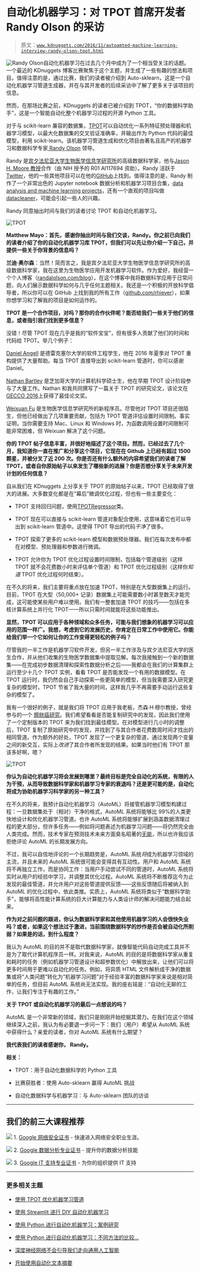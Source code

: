# 自动化机器学习：对 TPOT 首席开发者 Randy Olson 的采访

> 原文：[`www.kdnuggets.com/2016/11/autoamted-machine-learning-interview-randy-olson-tpot.html`](https://www.kdnuggets.com/2016/11/autoamted-machine-learning-interview-randy-olson-tpot.html)

![Randy Olson](img/c4ba12072d18e0edacfe974efde33dd6.png)自动化机器学习在过去几个月中成为了一个相当受关注的话题。一个最近的 KDnuggets 博客比赛聚焦于这个主题，并生成了一些有趣的想法和项目。值得注意的是，通过比赛，我们的读者被介绍到 Auto-sklearn，这是一个自动化机器学习管道生成器，并在与其开发者的后续采访中了解了更多关于该项目的信息。

然而，在那场比赛之前，KDnuggets 的读者已被介绍到 TPOT，“你的数据科学助手”，这是一个智能自动化整个机器学习过程的开源 Python 工具。

对于与 scikit-learn 兼容的数据集，[TPOT](https://github.com/rhiever/tpot)可以自动优化一系列特征预处理器和机器学习模型，以最大化数据集的交叉验证准确率，并输出作为 Python 代码的最佳模型，利用 scikit-learn。该机器学习管道生成和优化项目由著名且高产的机器学习和数据科学专家[ Randy Olson](http://www.randalolson.com/about/) 领导。

Randy 是[宾夕法尼亚大学生物医学信息学研究所](http://upibi.org/)的高级数据科学家，他与[Jason H. Moore 教授](http://www.epistasis.org/)合作（由 NIH 授予的 R01 AI117694 资助）。Randy 活跃于[Twitter](https://twitter.com/randal_olson)，他的一些其他项目可以在他的[GitHub](https://github.com/rhiever)上找到。值得注意的是，Randy 制作了一个非常出色的 Jupyter notebook 数据分析和机器学习项目合集，[data analysis and machine learning projects](https://github.com/rhiever/Data-Analysis-and-Machine-Learning-Projects)，还有一个直观的项目叫做[datacleaner](https://github.com/rhiever/datacleaner)，可能会引起一些人的兴趣。

Randy 同意抽出时间与我们的读者讨论 TPOT 和自动化机器学习。

![TPOT](img/40cac51d39530f5abf52161ff929709f.png)

**Matthew Mayo：首先，感谢你抽出时间与我们交谈，Randy。你之前已向我们的读者介绍了你的自动化机器学习库 TPOT，但我们可以先让你介绍一下自己，并提供一些关于你背景的信息吗？**

**兰迪·奥尔森**：当然！简而言之，我是宾夕法尼亚大学生物医学信息学研究所的高级数据科学家，我在这里为生物医学应用开发机器学习软件。作为爱好，我经营一个个人博客（[randalolson.com/blog](http://randalolson.com/blog)），在这个博客中我将数据科学应用于日常问题，向人们展示数据科学如何与几乎任何主题相关。我还是一个积极的开放科学倡导者，所以你可以在 GitHub 上找到我的所有工作（[github.com/rhiever](https://github.com/rhiever)），如果你想学习和了解我的项目是如何运作的。

**TPOT 是一个合作项目，对吗？那你的合作伙伴呢？能否给我们一些关于他们的信息，或者指引我们找到更多信息？**

没错！尽管 TPOT 现在几乎是我的“软件宝宝”，但有很多人贡献了他们的时间和代码给 TPOT。举几个例子：

[Daniel Angell](https://github.com/teaearlgraycold) 是德雷克塞尔大学的软件工程学生，他在 2016 年夏季对 TPOT 重构提供了大量帮助。每当 TPOT 直接导出到 scikit-learn 管道时，你可以感谢 Daniel。

[Nathan Bartley](https://github.com/bartleyn) 是芝加哥大学的计算机科学硕士生，他在早期 TPOT 设计阶段参与了大量工作。Nathan 和我共同撰写了一篇关于 TPOT 的研究论文，该论文在[GECCO 2016](http://gecco-2016.sigevo.org/index.html/HomePage)上获得了最佳论文奖。

[Weixuan Fu](https://github.com/weixuanfu2016) 是生物医学信息学研究所的新程序员。尽管他对 TPOT 项目还很陌生，但他已经做出了几项重要贡献，包括为 TPOT 管道评估设置时间限制。事实证明，当你需要支持 Mac、Linux 和 Windows 时，为函数调用设置时间限制可能非常困难，但 Weixuan 解决了这个问题。

**你的 TPOT 帖子信息丰富，并很好地描述了这个项目。然而，已经过去了几个月，我知道你一直在推广和分享这个项目，它现在在 Github 上已经有超过 1500 颗星，并被分叉了近 200 次。你是否还有什么额外的内容希望我们的读者了解 TPOT，或者自你原始帖子以来发生了哪些新的进展？你是否想分享关于未来开发计划的任何信息？**

自从我们在 KDnuggets 上分享关于 TPOT 的原始帖子以来，TPOT 已经取得了很大的进展。大多数变化都是在“幕后”微调优化过程，但也有一些主要变化：

+   TPOT 支持回归问题，使用[TPOTRegressor](https://github.com/rhiever/tpot#regression)类。

+   TPOT 现在可以直接与 scikit-learn 管道对象配合使用，这意味着它也可以导出到 scikit-learn 管道中。这使得 TPOT 导出的代码*干净*了很多。

+   TPOT 探索了更多的 scikit-learn 模型和数据预处理器。我们在每次发布中都在对模型、预处理器和参数进行微调。

+   TPOT 允许你为 TPOT 优化过程设置时间限制，包括每个管道级别（这样 TPOT 就不会花费数小时来评估单个管道）和 TPOT 优化过程级别（这样你*知道* TPOT 优化过程何时结束）。

在不久的将来，我们主要将重点放在加速 TPOT，特别是在大型数据集上的运行。目前，TPOT 在大型（50,000+ 记录）数据集上可能需要数小时甚至数天才能完成，这可能使某些用户难以使用。我们有一整套加速 TPOT 的技巧——包括在多核计算系统上并行化 TPOT——所以只需时间就能将这些功能推出。

**显然，TPOT 可以应用于各种领域和众多任务，可能与我们想象的机器学习可以应用的范围一样广。我想，考虑到它的发展历史，你肯定在日常工作中使用它。你能给我们举一个它如何让你的工作变得更轻松的例子吗？**

尽管我的一半工作是机器学习软件开发，但另一半工作涉及与宾夕法尼亚大学的医生合作，并从他们收集的生物医学数据集中提取见解。每次我接触到一个新的数据集——在完成初步数据清理和探索性数据分析之后——我都会在我们的计算集群上运行至少十几个 TPOT 实例，看看 TPOT 是否能发现一个有用的数据模型。在 TPOT 运行时，我仍然会自己手动探索一些更简单的模型，但当我需要深入研究更复杂的模型时，TPOT 节省了我大量的时间，这样我几乎不再需要手动运行这些复杂的模型了。

我有一个很好的例子，就是我们将 TPOT 应用于我老板，杰森·H·穆尔教授，曾经参与的一个 [膀胱癌研究](https://www.ncbi.nlm.nih.gov/pubmed/16311243)。我们希望看看是否能复制研究中的发现，因此我们使用了一个定制版本的 TPOT 来为我们找到最佳模型。在对模型进行几小时的调整后，TPOT 复制了原始研究中的发现，并找到了与其合作者花费数周时间才找出的相同管道。作为额外的好处，TPOT 发现了一个更复杂的管道，通过发现两个变量之间的新交互，实际上*改进*了其合作者所发现的结果。如果当时他们有 TPOT 那该多好啊，嗯？

![TPOT](img/8d65c8fd5aea5fc31c2601005a12c229.png)

**你认为自动化机器学习将会发展到哪里？最终目标是完全自动化的系统，有限的人为干预，从而导致数据科学家和机器学习专家的衰退吗？还是更可能的是，自动化将成为协助机器学习科学家的另一种工具？**

在不久的将来，我预计自动化机器学习（AutoML）将接管机器学习模型构建过程：一旦数据集处于（相对）干净的格式，AutoML 系统将能够比 99%的人类更快地设计和优化机器学习管道。也许 AutoML 系统将能够扩展到涵盖数据清理过程的更大部分，但许多任务——例如将问题表述为机器学习问题——将仍然完全由人类完成。然而，技术专家在预测技术未来方面臭名昭著的[无能](http://www.forbes.com/sites/robertszczerba/2015/01/05/15-worst-tech-predictions-of-all-time/#23703b1625c1)，所以也许我应该拒绝评论 AutoML 的长期发展方向。

不过，我可以自信地评论的一个长期趋势是，AutoML 系统*将*成为机器学习领域的主流，并且未来的 AutoML 系统很可能会变得具有互动性。用户和 AutoML 系统将不再独立工作，而是协同工作：当用户手动尝试不同的管道时，AutoML 系统将实时从用户的经验中学习，并调整其优化过程。AutoML 系统将不断推荐迄今为止发现的最佳管道，并允许用户对这些管道提供反馈——这些反馈随后将被纳入到 AutoML 的优化过程中，依此类推。实质上，AutoML 系统将类似于“数据科学助手”，能够将高性能计算系统的巨大计算能力与人类设计师的解决问题能力结合起来。

**作为对之前问题的跟进，你认为数据科学家和其他使用机器学习的人会很快失业吗？或者，如果这个想法过于激进，当前围绕数据科学的炒作是否会被自动化所削弱？如果是的话，到什么程度？**

我认为 AutoML 的目的并不是取代数据科学家，就像智能代码自动完成工具并不是为了取代计算机程序员一样。对我来说，AutoML 的目的是将数据科学家从重复和耗时的任务（例如机器学习管道设计和超参数优化）中解放出来，让他们可以将更多时间用于更难以自动化的任务。例如，将异质 HTML 文件解析成干净的数据集或将“人类问题”转化为“机器学习问题”对于经验丰富的数据科学家来说是相对简单的任务，但目前 AutoML 系统尚无法实现。我的座右铭是：“自动化无聊的工作，让我们专注于有趣的工作。”

**关于 TPOT 或自动化机器学习的最后一点想说的吗？**

AutoML 是一个非常新的领域，我们只是刚刚开始挖掘其潜力。在我们在这个领域继续深入之前，我认为有必要退一步问一下：我们（用户）希望从 AutoML 系统中获得什么？亲爱的读者，你对 AutoML 系统有什么期望？

**我代表我们的读者感谢你， Randy。**

**相关：**

+   TPOT：用于自动化数据科学的 Python 工具

+   比赛获胜者：使用 Auto-sklearn 赢得 AutoML 挑战

+   自动化数据科学与机器学习：与 Auto-sklearn 团队的访谈

* * *

## 我们的前三大课程推荐

![](img/0244c01ba9267c002ef39d4907e0b8fb.png) 1\. [Google 网络安全证书](https://www.kdnuggets.com/google-cybersecurity) - 快速进入网络安全职业生涯。

![](img/e225c49c3c91745821c8c0368bf04711.png) 2\. [Google 数据分析专业证书](https://www.kdnuggets.com/google-data-analytics) - 提升你的数据分析技能

![](img/0244c01ba9267c002ef39d4907e0b8fb.png) 3\. [Google IT 支持专业证书](https://www.kdnuggets.com/google-itsupport) - 为你的组织提供 IT 支持

* * *

### 更多相关主题

+   [使用 TPOT 优化机器学习管道](https://www.kdnuggets.com/2021/05/machine-learning-pipeline-optimization-tpot.html)

+   [使用 Streamlit 进行 DIY 自动化机器学习](https://www.kdnuggets.com/2021/11/diy-automated-machine-learning-app.html)

+   [使用 Python 进行自动化机器学习：案例研究](https://www.kdnuggets.com/2023/04/automated-machine-learning-python-case-study.html)

+   [使用 Python 进行自动化机器学习：不同方法的比较…](https://www.kdnuggets.com/2023/03/automated-machine-learning-python-comparison-different-approaches.html)

+   [深度神经网络不会引导我们走向通用人工智能](https://www.kdnuggets.com/2021/12/deep-neural-networks-not-toward-agi.html)

+   [开始使用自动化文本摘要](https://www.kdnuggets.com/2019/11/getting-started-automated-text-summarization.html)
